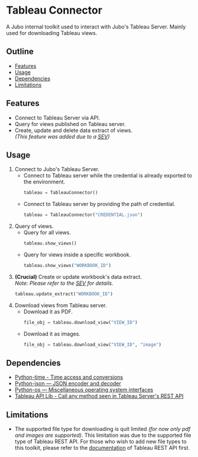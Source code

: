 # Tableau Connector
A Jubo internal toolkit used to interact with Jubo's Tableau Server. Mainly 
used for downloading Tableau views.

## Outline
- [Features](#features)
- [Usage](#usage)
- [Dependencies](#dependencies)
- [Limitations](#limitations)

## Features
- Connect to Tableau Server via API.
- Query for views published on Tableau server.
- Create, update and delete data extract of views. <br>
  *(This feature was added due to a [SEV](https://docs.google.com/document/d/1Uasb4QRjBmzVb-ofnFyLtOFX9DalDvg8FcTpg_5z_0k/edit?usp=sharing))* 

## Usage
1. Connect to Jubo's Tableau Server.
    * Connect to Tableau server while the credential is already exported to 
      the environment.
        ```python
        tableau = TableauConnector()
        ```
    * Connect to Tableau server by providing the path of credential.
        ```python
        tableau = TableauConnector("CREDENTIAL.json")
        ```
2. Query of views.
    * Query for all views.
        ```python
        tableau.show_views()
        ```
    * Query for views inside a specific workbook.
        ```python
        tableau.show_views("WORKBOOK_ID")
        ```
3. **(Crucial)** Create or update workbook's data extract. <br>
   *Note: Please refer to the [SEV](https://docs.google.com/document/d/1Uasb4QRjBmzVb-ofnFyLtOFX9DalDvg8FcTpg_5z_0k/edit?usp=sharing) 
   for details.*
    ```python
    tableau.update_extract("WORKBOOK_ID")
    ```
4. Download views from Tableau server.
    * Download it as PDF.
        ```python
        file_obj = tableau.download_view("VIEW_ID")
        ```
    * Download it as images.
        ```python
        file_obj = tableau.download_view("VIEW_ID", "image")
        ```
    
## Dependencies
- [Python-time - Time access and conversions](https://docs.python.org/3.7/library/time.html)
- [Python-json — JSON encoder and decoder](https://docs.python.org/3.7/library/json.html)
- [Python-os — Miscellaneous operating system interfaces](https://docs.python.org/3.7/library/os.html)
- [Tableau API Lib - Call any method seen in Tableau Server's REST API](https://pypi.org/project/tableau-api-lib/)

## Limitations
- The supported file type for downloading is quit limited *(for now only pdf 
  and images are supported)*. This limitation was due to the supported file 
  type of Tableau REST API. For those who wish to add new file types to 
  this toolkit, please refer to the [documentation](https://help.tableau.com/current/api/rest_api/en-us/REST/rest_api.htm)
  of Tableau REST API first.  